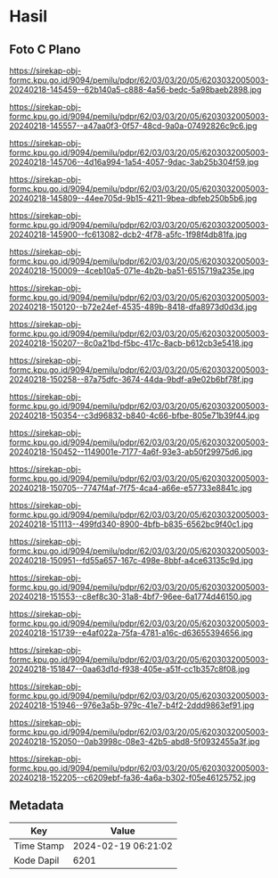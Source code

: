 # Hasil

## Foto C Plano

https://sirekap-obj-formc.kpu.go.id/9094/pemilu/pdpr/62/03/03/20/05/6203032005003-20240218-145459--62b140a5-c888-4a56-bedc-5a98baeb2898.jpg

https://sirekap-obj-formc.kpu.go.id/9094/pemilu/pdpr/62/03/03/20/05/6203032005003-20240218-145557--a47aa0f3-0f57-48cd-9a0a-07492826c9c6.jpg

https://sirekap-obj-formc.kpu.go.id/9094/pemilu/pdpr/62/03/03/20/05/6203032005003-20240218-145706--4d16a994-1a54-4057-9dac-3ab25b304f59.jpg

https://sirekap-obj-formc.kpu.go.id/9094/pemilu/pdpr/62/03/03/20/05/6203032005003-20240218-145809--44ee705d-9b15-4211-9bea-dbfeb250b5b6.jpg

https://sirekap-obj-formc.kpu.go.id/9094/pemilu/pdpr/62/03/03/20/05/6203032005003-20240218-145900--fc613082-dcb2-4f78-a5fc-1f98f4db81fa.jpg

https://sirekap-obj-formc.kpu.go.id/9094/pemilu/pdpr/62/03/03/20/05/6203032005003-20240218-150009--4ceb10a5-071e-4b2b-ba51-6515719a235e.jpg

https://sirekap-obj-formc.kpu.go.id/9094/pemilu/pdpr/62/03/03/20/05/6203032005003-20240218-150120--b72e24ef-4535-489b-8418-dfa8973d0d3d.jpg

https://sirekap-obj-formc.kpu.go.id/9094/pemilu/pdpr/62/03/03/20/05/6203032005003-20240218-150207--8c0a21bd-f5bc-417c-8acb-b612cb3e5418.jpg

https://sirekap-obj-formc.kpu.go.id/9094/pemilu/pdpr/62/03/03/20/05/6203032005003-20240218-150258--87a75dfc-3674-44da-9bdf-a9e02b6bf78f.jpg

https://sirekap-obj-formc.kpu.go.id/9094/pemilu/pdpr/62/03/03/20/05/6203032005003-20240218-150354--c3d96832-b840-4c66-bfbe-805e71b39f44.jpg

https://sirekap-obj-formc.kpu.go.id/9094/pemilu/pdpr/62/03/03/20/05/6203032005003-20240218-150452--1149001e-7177-4a6f-93e3-ab50f29975d6.jpg

https://sirekap-obj-formc.kpu.go.id/9094/pemilu/pdpr/62/03/03/20/05/6203032005003-20240218-150705--7747f4af-7f75-4ca4-a66e-e57733e8841c.jpg

https://sirekap-obj-formc.kpu.go.id/9094/pemilu/pdpr/62/03/03/20/05/6203032005003-20240218-151113--499fd340-8900-4bfb-b835-6562bc9f40c1.jpg

https://sirekap-obj-formc.kpu.go.id/9094/pemilu/pdpr/62/03/03/20/05/6203032005003-20240218-150951--fd55a657-167c-498e-8bbf-a4ce63135c9d.jpg

https://sirekap-obj-formc.kpu.go.id/9094/pemilu/pdpr/62/03/03/20/05/6203032005003-20240218-151553--c8ef8c30-31a8-4bf7-96ee-6a1774d46150.jpg

https://sirekap-obj-formc.kpu.go.id/9094/pemilu/pdpr/62/03/03/20/05/6203032005003-20240218-151739--e4af022a-75fa-4781-a16c-d63655394656.jpg

https://sirekap-obj-formc.kpu.go.id/9094/pemilu/pdpr/62/03/03/20/05/6203032005003-20240218-151847--0aa63d1d-f938-405e-a51f-cc1b357c8f08.jpg

https://sirekap-obj-formc.kpu.go.id/9094/pemilu/pdpr/62/03/03/20/05/6203032005003-20240218-151946--976e3a5b-979c-41e7-b4f2-2ddd9863ef91.jpg

https://sirekap-obj-formc.kpu.go.id/9094/pemilu/pdpr/62/03/03/20/05/6203032005003-20240218-152050--0ab3998c-08e3-42b5-abd8-5f0932455a3f.jpg

https://sirekap-obj-formc.kpu.go.id/9094/pemilu/pdpr/62/03/03/20/05/6203032005003-20240218-152205--c6209ebf-fa36-4a6a-b302-f05e46125752.jpg


## Metadata

| Key        | Value               |
| ---------- | ------------------- |
| Time Stamp | 2024-02-19 06:21:02 |
| Kode Dapil | 6201                |



